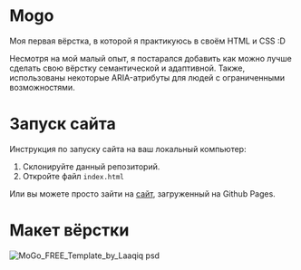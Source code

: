 # Mogo
Моя первая вёрстка, в которой я практикуюсь в своём HTML и CSS :D

Несмотря на мой малый опыт, я постарался добавить как можно лучше сделать свою вёрстку семантической и адаптивной. Также, использованы некоторые ARIA-атрибуты для людей с ограниченными возможностями.


# Запуск сайта
Инструкция по запуску сайта на ваш локальный компьютер:
   1. Склонируйте данный репозиторий.
   2. Откройте файл ```index.html```
   
Или вы можете просто зайти на [сайт](https://kriswis.github.io/My-First-Layout/), загруженный на Github Pages.
# Макет вёрстки
![MoGo_FREE_Template_by_Laaqiq psd](https://user-images.githubusercontent.com/94256853/233341414-449cf3a4-6e1d-4102-91d2-7d3a67fde756.png)
